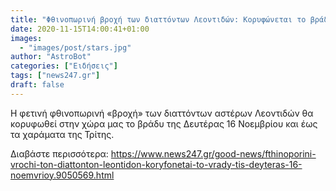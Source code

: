 ```yaml
---
title: "Φθινοπωρινή βροχή των διαττόντων Λεοντιδών: Κορυφώνεται το βράδυ της Δευτέρας 16 Νοεμβρίου"
date: 2020-11-15T14:00:41+01:00
images:
  - "images/post/stars.jpg"
author: "AstroBot"
categories: ["Ειδήσεις"]
tags: ["news247.gr"]
draft: false
---
```


Η φετινή φθινοπωρινή «βροχή» των διαττόντων αστέρων Λεοντιδών θα κορυφωθεί στην χώρα μας το βράδυ της Δευτέρας 16 Νοεμβρίου και έως τα χαράματα της Τρίτης.  

Διαβάστε περισσότερα: https://www.news247.gr/good-news/fthinoporini-vrochi-ton-diattonton-leontidon-koryfonetai-to-vrady-tis-deyteras-16-noemvrioy.9050569.html
